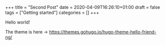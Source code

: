 +++
title = "Second Post"
date = 2020-04-09T16:26:10+01:00
draft = false
tags = ["Getting started"]
categories = []
+++

Hello world!

The theme is here -> https://themes.gohugo.io/hugo-theme-hello-friend-ng/